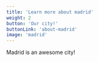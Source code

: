 ```yaml
---
title: 'Learn more about madrid'
weight: 2
button: 'Our city!'
buttonLink: 'about-madrid'
image: 'madrid'
---
```


Madrid is an awesome city!
